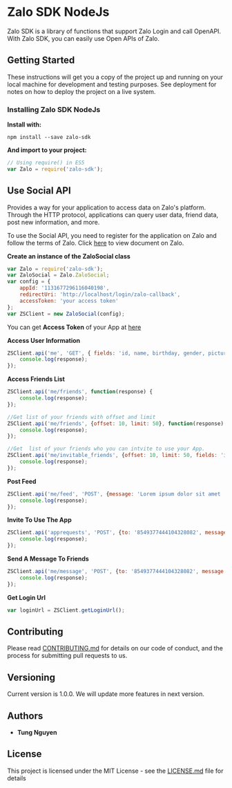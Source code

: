 # Zalo SDK NodeJs

Zalo SDK is a library of functions that support Zalo Login and call OpenAPI.
With Zalo SDK, you can easily use Open APIs of Zalo.

## Getting Started

These instructions will get you a copy of the project up and running on your local machine for development and testing purposes. See deployment for notes on how to deploy the project on a live system.

### Installing Zalo SDK NodeJs

**Install with:**

```
npm install --save zalo-sdk
```

**And import to your project:**

```js
// Using require() in ES5 
var Zalo = require('zalo-sdk');
```

## Use Social API
Provides a way for your application to access data on Zalo's platform. Through the HTTP protocol, applications can query user data, friend data, post new information, and more.

To use the Social API, you need to register for the application on Zalo and follow the terms of Zalo. 
Click [here](https://developers.zalo.me/docs/api/open-api-4) to view document on Zalo.

**Create an instance of the ZaloSocial class**
```js
var Zalo = require('zalo-sdk');
var ZaloSocial = Zalo.ZaloSocial;
var config = {
	appId: '1131677296116040198',
	redirectUri: 'http://localhost/login/zalo-callback',
	accessToken: 'your access token'
};
var ZSClient = new ZaloSocial(config);
```
You can get **Access Token** of your App at [here](https://developers.zalo.me/tools/explorer)

**Access User Information**
```js
ZSClient.api('me', 'GET', { fields: 'id, name, birthday, gender, picture' }, function(response) {
	console.log(response);
});
```
**Access Friends List**
```js
ZSClient.api('me/friends', function(response) {
	console.log(response);
});

//Get list of your friends with offset and limit
ZSClient.api('me/friends', {offset: 10, limit: 50}, function(response) {
	console.log(response);
});

//Get  list of your friends who you can intvite to use your App.
ZSClient.api('me/invitable_friends', {offset: 10, limit: 50, fields: 'id, name, picture'}, function(response) {
	console.log(response);
});
```
**Post Feed**
```js
ZSClient.api('me/feed', 'POST', {message: 'Lorem ipsum dolor sit amet !', link: 'https://developers.zalo.me/'}, function(response) {
	console.log(response);
});
```
**Invite To Use The App**
```js
ZSClient.api('apprequests', 'POST', {to: '8549377444104328082', message: 'Lorem ipsum dolor sit amet !'},  function(response) {
	console.log(response);
});
```
**Send A Message To Friends**
```js
ZSClient.api('me/message', 'POST', {to: '8549377444104328082', message: 'Lorem ipsum dolor sit amet !', link: 'https://developers.zalo.me/'},  function(response) {
	console.log(response);
});
```

**Get Login Url**
```js
var loginUrl = ZSClient.getLoginUrl();

```
## Contributing

Please read [CONTRIBUTING.md](https://gist.github.com/PurpleBooth/b24679402957c63ec426) for details on our code of conduct, and the process for submitting pull requests to us.

## Versioning

Current version is 1.0.0. We will update more features in next version.

## Authors

* **Tung Nguyen** 
## License

This project is licensed under the MIT License - see the [LICENSE.md](LICENSE.md) file for details


